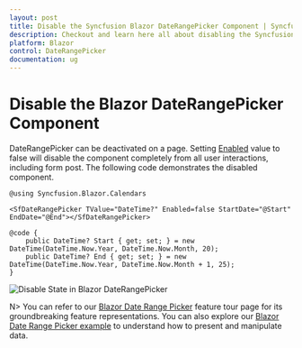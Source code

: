```yaml
---
layout: post
title: Disable the Syncfusion Blazor DateRangePicker Component | Syncfusion
description: Checkout and learn here all about disabling the Syncfusion Blazor DateRangePicker Component and much more.
platform: Blazor
control: DateRangePicker
documentation: ug
---
```


# Disable the Blazor DateRangePicker Component

DateRangePicker can be deactivated on a page. Setting [Enabled](https://help.syncfusion.com/cr/blazor/Syncfusion.Blazor.Calendars.SfDateRangePicker-1.html#Syncfusion_Blazor_Calendars_SfDateRangePicker_1_Enabled) value to false will disable the component completely from all user interactions, including form post. The following code demonstrates the disabled component.

```cshtml
@using Syncfusion.Blazor.Calendars

<SfDateRangePicker TValue="DateTime?" Enabled=false StartDate="@Start" EndDate="@End"></SfDateRangePicker>

@code {
    public DateTime? Start { get; set; } = new DateTime(DateTime.Now.Year, DateTime.Now.Month, 20);
    public DateTime? End { get; set; } = new DateTime(DateTime.Now.Year, DateTime.Now.Month + 1, 25);
}
```


![Disable State in Blazor DateRangePicker](../images/blazor-daterangepicker-disable-state.png)

N> You can refer to our [Blazor Date Range Picker](https://www.syncfusion.com/blazor-components/blazor-daterangepicker) feature tour page for its groundbreaking feature representations. You can also explore our [Blazor Date Range Picker example](https://blazor.syncfusion.com/demos/daterangepicker/default-functionalities?theme=bootstrap5) to understand how to present and manipulate data.
